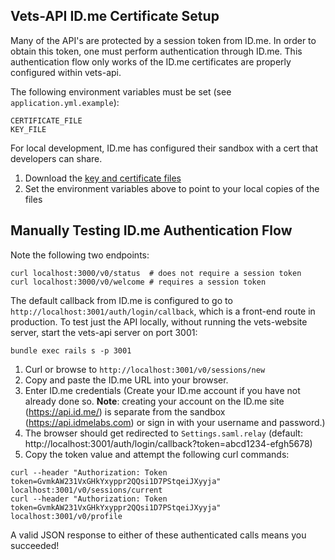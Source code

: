 ## Vets-API ID.me Certificate Setup
Many of the API's are protected by a session token from ID.me.  In order to obtain this token, one must perform authentication through ID.me.  This authentication flow only works of the ID.me certificates
are properly configured within vets-api.

The following environment variables must be set (see `application.yml.example`):
```
CERTIFICATE_FILE
KEY_FILE
```

For local development, ID.me has configured their sandbox with a cert that developers can share.

1. Download the [key and certificate files](https://github.com/department-of-veterans-affairs/platform-team/tree/master/identity/certificates)
1. Set the environment variables above to point to your local copies of the files

## Manually Testing ID.me Authentication Flow
Note the following two endpoints:
```
curl localhost:3000/v0/status  # does not require a session token
curl localhost:3000/v0/welcome # requires a session token
```

The default callback from ID.me is configured to go to `http://localhost:3001/auth/login/callback`, which is a front-end route in production. To test just the API locally, without running the vets-website server, start the vets-api server on port 3001:
```
bundle exec rails s -p 3001
```
1. Curl or browse to `http://localhost:3001/v0/sessions/new`
2. Copy and paste the ID.me URL into your browser.
3. Enter ID.me credentials (Create your ID.me account if you have not already done so.  **Note**: creating your account on the ID.me site (https://api.id.me/) is separate from the sandbox (https://api.idmelabs.com) or sign in with your username and password.)
4. The browser should get redirected to `Settings.saml.relay` (default: http://localhost:3001/auth/login/callback?token=abcd1234-efgh5678)
5. Copy the token value and attempt the following curl commands:

```
curl --header "Authorization: Token token=GvmkAW231VxGHkYxyppr2QQsi1D7PStqeiJXyyja" localhost:3001/v0/sessions/current
curl --header "Authorization: Token token=GvmkAW231VxGHkYxyppr2QQsi1D7PStqeiJXyyja" localhost:3001/v0/profile
```

A valid JSON response to either of these authenticated calls means you succeeded!
